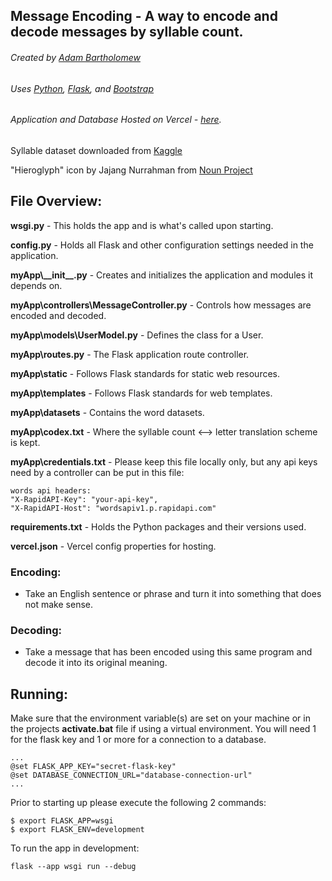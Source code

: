 ## Message Encoding - A way to encode and decode messages by syllable count.
###### Created by [Adam Bartholomew](https://www.linkedin.com/in/adam-bartholomew/) 
###### Uses [Python](https://www.python.org/), [Flask](https://flask.palletsprojects.com/en/2.3.x/), and [Bootstrap](https://getbootstrap.com/docs/5.3/getting-started/introduction/)
###### Application and Database Hosted on Vercel - [here](https://encode-message.vercel.app/).

Syllable dataset downloaded from [Kaggle](https://www.kaggle.com/datasets/schwartstack/english-phonetic-and-syllable-count-dictionary?resource=download)

"Hieroglyph" icon by Jajang Nurrahman from <a href="https://thenounproject.com/browse/icons/term/hieroglyph/" target="_blank" title="Hieroglyph Icons">Noun Project</a>

## File Overview:
__wsgi.py__ - This holds the app and is what's called upon starting.

__config.py__ - Holds all Flask and other configuration settings needed in the application.

__myApp\\\_\_init\_\_.py__ - Creates and initializes the application and modules it depends on.

__myApp\controllers\MessageController.py__ - Controls how messages are encoded and decoded.

__myApp\models\UserModel.py__ - Defines the class for a User.

__myApp\routes.py__ - The Flask application route controller.

__myApp\static__ - Follows Flask standards for static web resources.

__myApp\templates__ - Follows Flask standards for web templates.

__myApp\datasets__ - Contains the word datasets.

__myApp\codex.txt__ - Where the syllable count <--> letter translation scheme is kept.

__myApp\credentials.txt__ - Please keep this file locally only, but any api keys need by a controller can be put in this file:

    words api headers:
    "X-RapidAPI-Key": "your-api-key",
    "X-RapidAPI-Host": "wordsapiv1.p.rapidapi.com"

__requirements.txt__ - Holds the Python packages and their versions used.

__vercel.json__ - Vercel config properties for hosting.

### Encoding:
- Take an English sentence or phrase and turn it into something that does not make sense.

### Decoding:
- Take a message that has been encoded using this same program and decode it into its original meaning.

## Running:
Make sure that the environment variable(s) are set on your machine or in the projects **activate.bat** file if using a virtual environment. You will need 1 for the flask key and 1 or more for a connection to a database. 

    ...
    @set FLASK_APP_KEY="secret-flask-key"
    @set DATABASE_CONNECTION_URL="database-connection-url"
    ...

Prior to starting up please execute the following 2 commands:
    
    $ export FLASK_APP=wsgi
    $ export FLASK_ENV=development

To run the app in development:

    flask --app wsgi run --debug
